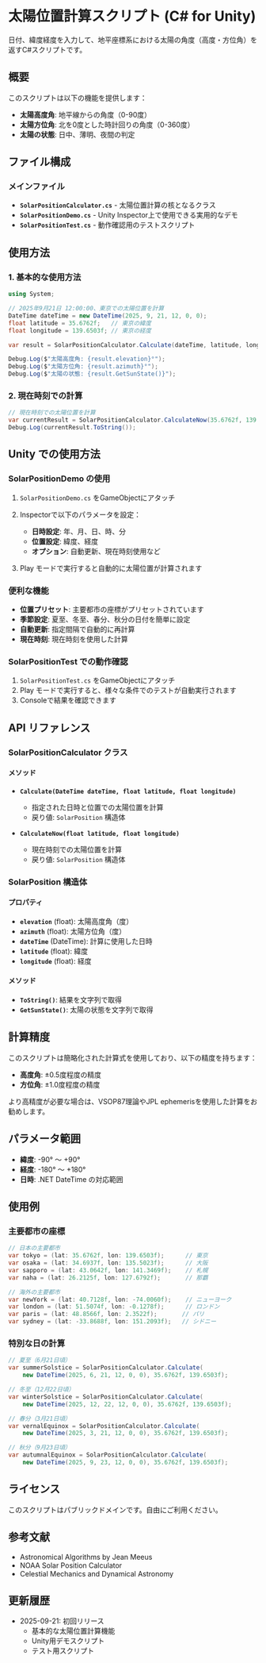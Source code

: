 # 太陽位置計算スクリプト (C# for Unity)

日付、緯度経度を入力して、地平座標系における太陽の角度（高度・方位角）を返すC#スクリプトです。

## 概要

このスクリプトは以下の機能を提供します：

- **太陽高度角**: 地平線からの角度（0-90度）
- **太陽方位角**: 北を0度とした時計回りの角度（0-360度）
- **太陽の状態**: 日中、薄明、夜間の判定

## ファイル構成

### メインファイル

- **`SolarPositionCalculator.cs`** - 太陽位置計算の核となるクラス
- **`SolarPositionDemo.cs`** - Unity Inspector上で使用できる実用的なデモ
- **`SolarPositionTest.cs`** - 動作確認用のテストスクリプト

## 使用方法

### 1. 基本的な使用方法

```csharp
using System;

// 2025年9月21日 12:00:00、東京での太陽位置を計算
DateTime dateTime = new DateTime(2025, 9, 21, 12, 0, 0);
float latitude = 35.6762f;   // 東京の緯度
float longitude = 139.6503f; // 東京の経度

var result = SolarPositionCalculator.Calculate(dateTime, latitude, longitude);

Debug.Log($"太陽高度角: {result.elevation}°");
Debug.Log($"太陽方位角: {result.azimuth}°");
Debug.Log($"太陽の状態: {result.GetSunState()}");
```

### 2. 現在時刻での計算

```csharp
// 現在時刻での太陽位置を計算
var currentResult = SolarPositionCalculator.CalculateNow(35.6762f, 139.6503f);
Debug.Log(currentResult.ToString());
```

## Unity での使用方法

### SolarPositionDemo の使用

1. `SolarPositionDemo.cs` をGameObjectにアタッチ
2. Inspectorで以下のパラメータを設定：
   - **日時設定**: 年、月、日、時、分
   - **位置設定**: 緯度、経度
   - **オプション**: 自動更新、現在時刻使用など

3. Play モードで実行すると自動的に太陽位置が計算されます

### 便利な機能

- **位置プリセット**: 主要都市の座標がプリセットされています
- **季節設定**: 夏至、冬至、春分、秋分の日付を簡単に設定
- **自動更新**: 指定間隔で自動的に再計算
- **現在時刻**: 現在時刻を使用した計算

### SolarPositionTest での動作確認

1. `SolarPositionTest.cs` をGameObjectにアタッチ
2. Play モードで実行すると、様々な条件でのテストが自動実行されます
3. Consoleで結果を確認できます

## API リファレンス

### SolarPositionCalculator クラス

#### メソッド

- **`Calculate(DateTime dateTime, float latitude, float longitude)`**
  - 指定された日時と位置での太陽位置を計算
  - 戻り値: `SolarPosition` 構造体

- **`CalculateNow(float latitude, float longitude)`**
  - 現在時刻での太陽位置を計算
  - 戻り値: `SolarPosition` 構造体

### SolarPosition 構造体

#### プロパティ

- **`elevation`** (float): 太陽高度角（度）
- **`azimuth`** (float): 太陽方位角（度）
- **`dateTime`** (DateTime): 計算に使用した日時
- **`latitude`** (float): 緯度
- **`longitude`** (float): 経度

#### メソッド

- **`ToString()`**: 結果を文字列で取得
- **`GetSunState()`**: 太陽の状態を文字列で取得

## 計算精度

このスクリプトは簡略化された計算式を使用しており、以下の精度を持ちます：

- **高度角**: ±0.5度程度の精度
- **方位角**: ±1.0度程度の精度

より高精度が必要な場合は、VSOP87理論やJPL ephemerisを使用した計算をお勧めします。

## パラメータ範囲

- **緯度**: -90° ～ +90°
- **経度**: -180° ～ +180°
- **日時**: .NET DateTime の対応範囲

## 使用例

### 主要都市の座標

```csharp
// 日本の主要都市
var tokyo = (lat: 35.6762f, lon: 139.6503f);      // 東京
var osaka = (lat: 34.6937f, lon: 135.5023f);      // 大阪
var sapporo = (lat: 43.0642f, lon: 141.3469f);    // 札幌
var naha = (lat: 26.2125f, lon: 127.6792f);       // 那覇

// 海外の主要都市
var newYork = (lat: 40.7128f, lon: -74.0060f);    // ニューヨーク
var london = (lat: 51.5074f, lon: -0.1278f);      // ロンドン
var paris = (lat: 48.8566f, lon: 2.3522f);       // パリ
var sydney = (lat: -33.8688f, lon: 151.2093f);   // シドニー
```

### 特別な日の計算

```csharp
// 夏至（6月21日頃）
var summerSolstice = SolarPositionCalculator.Calculate(
    new DateTime(2025, 6, 21, 12, 0, 0), 35.6762f, 139.6503f);

// 冬至（12月22日頃）
var winterSolstice = SolarPositionCalculator.Calculate(
    new DateTime(2025, 12, 22, 12, 0, 0), 35.6762f, 139.6503f);

// 春分（3月21日頃）
var vernalEquinox = SolarPositionCalculator.Calculate(
    new DateTime(2025, 3, 21, 12, 0, 0), 35.6762f, 139.6503f);

// 秋分（9月23日頃）
var autumnalEquinox = SolarPositionCalculator.Calculate(
    new DateTime(2025, 9, 23, 12, 0, 0), 35.6762f, 139.6503f);
```

## ライセンス

このスクリプトはパブリックドメインです。自由にご利用ください。

## 参考文献

- Astronomical Algorithms by Jean Meeus
- NOAA Solar Position Calculator
- Celestial Mechanics and Dynamical Astronomy

## 更新履歴

- 2025-09-21: 初回リリース
  - 基本的な太陽位置計算機能
  - Unity用デモスクリプト
  - テスト用スクリプト
